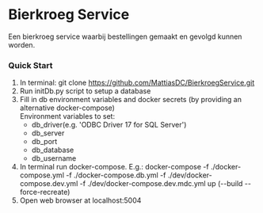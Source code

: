 # Bierkroeg Service
Een bierkroeg service waarbij bestellingen gemaakt en gevolgd kunnen worden.

### Quick Start

1) In terminal: git clone https://github.com/MattiasDC/BierkroegService.git
2) Run initDb.py script to setup a database
3) Fill in db environment variables and docker secrets (by providing an alternative docker-compose)\
Environment variables to set:
    - db_driver(e.g. 'ODBC Driver 17 for SQL Server')
    - db_server
    - db_port
    - db_database
    - db_username
4) In terminal run docker-compose. E.g.: docker-compose -f ./docker-compose.yml -f ./docker-compose.db.yml -f ./dev/docker-compose.dev.yml -f ./dev/docker-compose.dev.mdc.yml up (--build --force-recreate)
6) Open web browser at localhost:5004
